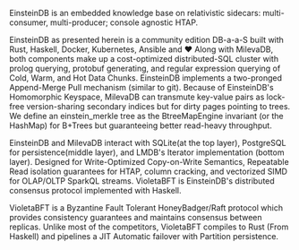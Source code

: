 EinsteinDB is an embedded knowledge base on relativistic sidecars: multi-consumer, multi-producer; console agnostic HTAP.

EinsteinDB as presented herein is a community edition DB-a-a-S built with Rust, Haskell, Docker, Kubernetes, Ansible and ❤️ 
Along with MilevaDB, both components make up a cost-optimized distributed-SQL cluster with prolog querying, protobuf generating, and regular
expression querying of Cold, Warm, and Hot Data Chunks. EinsteinDB implements a two-pronged Append-Merge Pull mechanism (similar to git). Because of EinsteinDB's Homomorphic Keyspace, MilevaDB can transmute key-value pairs as lock-free version-sharing secondary indices but for dirty pages pointing to trees. We define an einstein_merkle tree as the BtreeMapEngine invariant (or the HashMap) for B+Trees but guaranteeing better read-heavy throughput.

EinsteinDB and MilevaDB interact with SQLite(at the top layer), PostgreSQL for persistence(middle layer), and LMDB's Iterator implementation (bottom layer). Designed for Write-Optimized Copy-on-Write Semantics, Repeatable Read isolation guarantees for HTAP, column cracking, and vectorized SIMD for OLAP/OLTP SparkQL streams. VioletaBFT is EinsteinDB's distributed consensus protocol implemented with Haskell.

VioletaBFT is a Byzantine Fault Tolerant HoneyBadger/Raft protocol which provides consistency guarantees and maintains consensus between replicas. Unlike most of the competitors, VioletaBFT compiles to Rust (From Haskell) and pipelines a JIT Automatic failover with Partition persistence.

